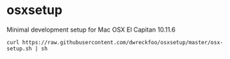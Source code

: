 # osxsetup
Minimal development setup for Mac OSX El Capitan 10.11.6

    curl https://raw.githubusercontent.com/dwreckfoo/osxsetup/master/osx-setup.sh | sh
